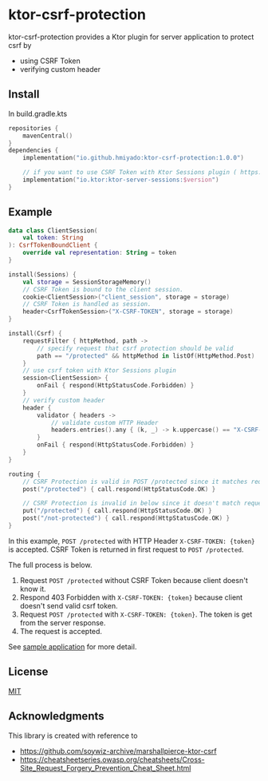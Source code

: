 # ktor-csrf-protection

ktor-csrf-protection provides a Ktor plugin for server application to protect csrf by

- using CSRF Token
- verifying custom header

## Install

In build.gradle.kts

```kotlin
repositories {
    mavenCentral()
}
dependencies {
    implementation("io.github.hmiyado:ktor-csrf-protection:1.0.0")

    // if you want to use CSRF Token with Ktor Sessions plugin ( https://ktor.io/docs/sessions.html )
    implementation("io.ktor:ktor-server-sessions:$version")
}
```

## Example

```kotlin
data class ClientSession(
    val token: String
): CsrfTokenBoundClient {
    override val representation: String = token
}

install(Sessions) {
    val storage = SessionStorageMemory()
    // CSRF Token is bound to the client session.
    cookie<ClientSession>("client_session", storage = storage)
    // CSRF Token is handled as session.
    header<CsrfTokenSession>("X-CSRF-TOKEN", storage = storage)
}

install(Csrf) {
    requestFilter { httpMethod, path ->
        // specify request that csrf protection should be valid
        path == "/protected" && httpMethod in listOf(HttpMethod.Post)
    }
    // use csrf token with Ktor Sessions plugin
    session<ClientSession> {
        onFail { respond(HttpStatusCode.Forbidden) }
    }
    // verify custom header
    header {
        validator { headers ->
            // validate custom HTTP Header 
            headers.entries().any { (k, _) -> k.uppercase() == "X-CSRF-TOKEN" }
        }
        onFail { respond(HttpStatusCode.Forbidden) }
    }
}

routing {
    // CSRF Protection is valid in POST /protected since it matches requestFilter 
    post("/protected") { call.respond(HttpStatusCode.OK) }

    // CSRF Protection is invalid in below since it doesn't match requestFilter
    put("/protected") { call.respond(HttpStatusCode.OK) }
    post("/not-protected") { call.respond(HttpStatusCode.OK) }
}
```

In this example, `POST /protected` with HTTP Header `X-CSRF-TOKEN: {token}` is accepted.
CSRF Token is returned in first request to `POST /protected`.

The full process is below.

1. Request `POST /protected` without CSRF Token because client doesn't know it.
2. Respond 403 Forbidden with `X-CSRF-TOKEN: {token}` because client doesn't send valid csrf token.
3. Request `POST /protected` with `X-CSRF-TOKEN: {token}`. The token is get from the server response.
4. The request is accepted. 

See [sample application](./sample/README.md) for more detail.

## License

[MIT](./LICENSE)

## Acknowledgments

This library is created with reference to

- https://github.com/soywiz-archive/marshallpierce-ktor-csrf
- https://cheatsheetseries.owasp.org/cheatsheets/Cross-Site_Request_Forgery_Prevention_Cheat_Sheet.html
